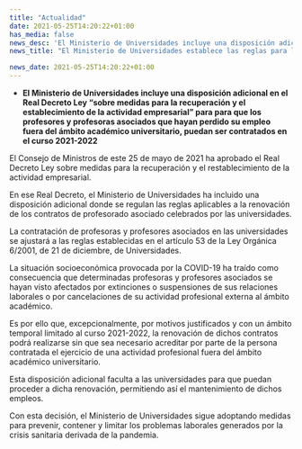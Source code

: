 ```yaml
---
title: "Actualidad"   
date: 2021-05-25T14:20:22+01:00
has_media: false
news_desc: 'El Ministerio de Universidades incluye una disposición adicional en el Real Decreto Ley “sobre medidas para la recuperación y el establecimiento de la actividad empresarial” para para que los profesores y profesoras asociados que hayan perdido su empleo fuera del ámbito académico universitario, puedan ser contratados en el curso 2021-2022'
news_title: "El Ministerio de Universidades establece las reglas para la renovación de los contratos de profesorado asociado para el curso 2021-2022"

news_date: 2021-05-25T14:20:22+01:00
---
```

<ul>
<li><b>El Ministerio de Universidades incluye una disposici&oacute;n adicional en el Real Decreto Ley &ldquo;sobre medidas para la recuperaci&oacute;n y el establecimiento de la actividad empresarial&rdquo; para para que los profesores y profesoras asociados que hayan perdido su empleo fuera del &aacute;mbito acad&eacute;mico universitario, puedan ser contratados en el curso 2021-2022</b></li>
</ul>
<p>El Consejo de Ministros de este 25 de mayo de 2021 ha aprobado el Real Decreto Ley sobre medidas para la recuperaci&oacute;n y el restablecimiento de la actividad empresarial.</p>
<p>En ese Real Decreto, el Ministerio de Universidades ha incluido una disposici&oacute;n adicional donde se regulan las reglas aplicables a la renovaci&oacute;n de los contratos de profesorado asociado celebrados por las universidades.</p>
<p>La contrataci&oacute;n de profesoras y profesores asociados en las universidades se ajustar&aacute; a las reglas establecidas en el art&iacute;culo 53 de la Ley Org&aacute;nica 6/2001, de 21 de diciembre, de Universidades.</p>
<p>La situaci&oacute;n socioecon&oacute;mica provocada por la COVID-19 ha tra&iacute;do como consecuencia que determinadas profesoras y profesores asociados se hayan visto afectados por extinciones o suspensiones de sus relaciones laborales o por cancelaciones de su actividad profesional externa al &aacute;mbito acad&eacute;mico.</p>
<p>Es por ello que, excepcionalmente, por motivos justificados y con un &aacute;mbito temporal limitado al curso 2021-2022, la renovaci&oacute;n de dichos contratos podr&aacute; realizarse sin que sea necesario acreditar por parte de la persona contratada el ejercicio de una actividad profesional fuera del &aacute;mbito acad&eacute;mico universitario.</p>
<p>Esta disposici&oacute;n adicional faculta a las universidades para que puedan proceder a dicha renovaci&oacute;n, permitiendo as&iacute; el mantenimiento de dichos empleos.</p>
<p>Con esta decisi&oacute;n, el Ministerio de Universidades sigue adoptando medidas para prevenir, contener y limitar los problemas laborales generados por la crisis sanitaria derivada de la pandemia.</p>